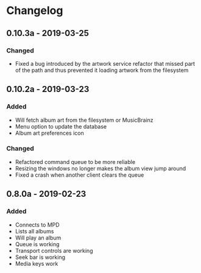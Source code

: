 # Changelog

## 0.10.3a - 2019-03-25

### Changed

- Fixed a bug introduced by the artwork service refactor that missed part of the
  path and thus prevented it loading artwork from the filesystem

## 0.10.2a - 2019-03-23

### Added

- Will fetch album art from the filesystem or MusicBrainz
- Menu option to update the database
- Album art preferences icon

### Changed

- Refactored command queue to be more reliable
- Resizing the windows no longer makes the album view jump around
- Fixed a crash when another client clears the queue

## 0.8.0a - 2019-02-23

### Added

- Connects to MPD
- Lists all albums
- Will play an album
- Queue is working
- Transport controls are working
- Seek bar is working
- Media keys work
